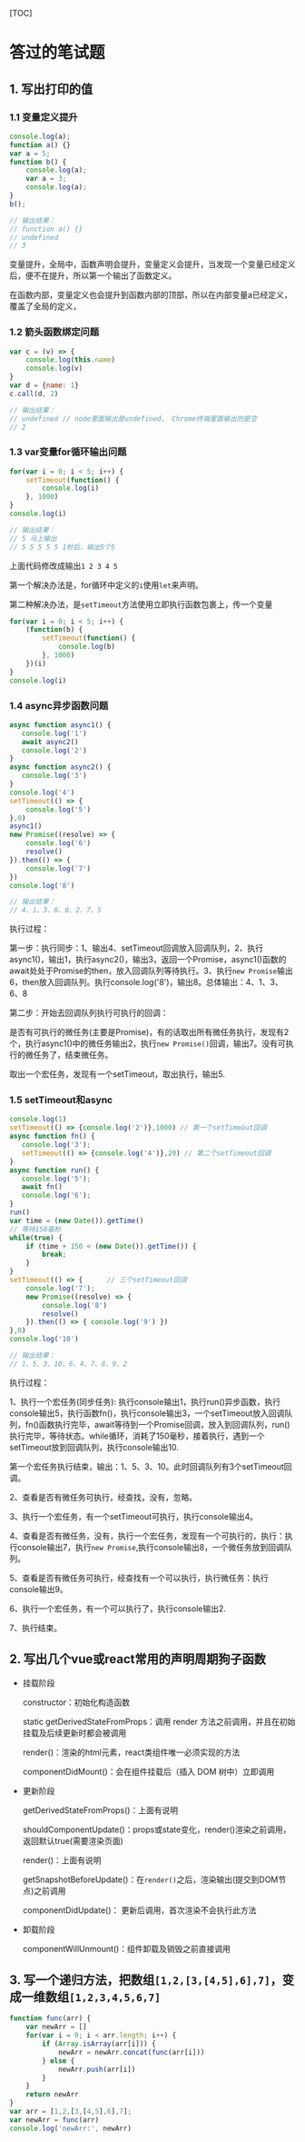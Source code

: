 [TOC]



# 答过的笔试题

## 1. 写出打印的值

### 1.1 变量定义提升

```js
console.log(a);
function a() {}
var a = 5;
function b() {
    console.log(a);
    var a = 3;
    console.log(a);
}
b();

// 输出结果：
// function a() {}
// undefined
// 3
```

变量提升，全局中，函数声明会提升，变量定义会提升，当发现一个变量已经定义后，便不在提升，所以第一个输出了函数定义。

在函数内部，变量定义也会提升到函数内部的顶部，所以在内部变量a已经定义，覆盖了全局的定义，

### 1.2 箭头函数绑定问题

```js
var c = (v) => {
    console.log(this.name)
    console.log(v)
}
var d = {name: 1}
c.call(d, 2)

// 输出结果：
// undefined // node里面输出是undefined， Chrome终端里面输出的是空
// 2
```

### 1.3 var变量for循环输出问题

```js
for(var i = 0; i < 5; i++) {
    setTimeout(function() {
        console.log(i)
    }, 1000)
}
console.log(i)

// 输出结果：
// 5 马上输出
// 5 5 5 5 5 1秒后，输出5个5
```

上面代码修改成输出`1 2 3 4 5`

第一个解决办法是，for循环中定义的`i`使用`let`来声明。

第二种解决办法，是`setTimeout`方法使用立即执行函数包裹上，传一个变量

```js
for(var i = 0; i < 5; i++) {
    (function(b) {
        setTimeout(function() {
            console.log(b)
        }, 1000)
    })(i)
}
console.log(i)
```

### 1.4 async异步函数问题

```js
async function async1() {
   console.log('1')
   await async2()
   console.log('2') 
}
async function async2() {
   console.log('3') 
}
console.log('4')  
setTimeout(() => {
    console.log('5') 
},0)
async1()
new Promise((resolve) => {
    console.log('6') 
    resolve()
}).then(() => {
    console.log('7')  
})
console.log('8')

// 输出结果：
// 4、1、3、6、8、2、7、5
```

执行过程：

第一步：执行同步：1、输出4、setTimeout回调放入回调队列，2、执行async1()，输出1，执行async2()，输出3，返回一个Promise，async1()函数的await处处于Promise的then，放入回调队列等待执行。3、执行`new Promise`输出6，then放入回调队列。执行console.log('8')，输出8。总体输出：4、1、3、6、8

第二步：开始去回调队列执行可执行的回调：

是否有可执行的微任务(主要是Promise)，有的话取出所有微任务执行，发现有2个，执行async1()中的微任务输出2，执行`new Promise()`回调，输出7。没有可执行的微任务了，结束微任务。

取出一个宏任务，发现有一个setTimeout，取出执行，输出5.

### 1.5 setTimeout和async

```js
console.log(1)
setTimeout(() => {console.log('2')},1000) // 第一个setTimeout回调
async function fn() {
   console.log('3');
   setTimeout(() => {console.log('4')},20) // 第二个setTimeout回调
}
async function run() {
   console.log('5');
   await fn()
   console.log('6');
}
run()
var time = (new Date()).getTime()
// 等待150毫秒
while(true) {
    if (time + 150 < (new Date()).getTime()) {
	    break;
    }
}
setTimeout(() => {		// 三个setTimeout回调
    console.log('7');
    new Promise((resolve) => {
        console.log('8') 
        resolve()
    }).then(() => { console.log('9') })
},0)
console.log('10')

// 输出结果：
// 1、5、3、10、6、4、7、8、9、2
```

执行过程：

1、执行一个宏任务(同步任务): 执行console输出1，执行run()异步函数，执行console输出5，执行函数fn()，执行console输出3，一个setTimeout放入回调队列，fn()函数执行完毕，await等待到一个Promise回调，放入到回调队列，run()执行完毕，等待状态。while循环，消耗了150毫秒，接着执行，遇到一个setTimeout放到回调队列，执行console输出10.

第一个宏任务执行结束，输出：1、5、3、10。此时回调队列有3个setTimeout回调。

2、查看是否有微任务可执行，经查找，没有，忽略。

3、执行一个宏任务，有一个setTimeout可执行，执行console输出4。

4、查看是否有微任务，没有，执行一个宏任务，发现有一个可执行的，执行：执行console输出7，执行`new Promise`,执行console输出8，一个微任务放到回调队列。

5、查看是否有微任务可执行，经查找有一个可以执行，执行微任务：执行console输出9。

6、执行一个宏任务，有一个可以执行了，执行console输出2.

7、执行结束。





## 2. 写出几个vue或react常用的声明周期狗子函数

-   挂载阶段

    constructor：初始化构造函数

    static getDerivedStateFromProps：调用 render 方法之前调用，并且在初始挂载及后续更新时都会被调用

    render()：渲染的html元素，react类组件唯一必须实现的方法

    componentDidMount()：会在组件挂载后（插入 DOM 树中）立即调用

-   更新阶段

    getDerivedStateFromProps()：上面有说明

    shouldComponentUpdate()：props或state变化，render()渲染之前调用，返回默认true(需要渲染页面)

    render()：上面有说明

    getSnapshotBeforeUpdate()：在`render()`之后，渲染输出(提交到DOM节点)之前调用

    componentDidUpdate()： 更新后调用，首次渲染不会执行此方法

-   卸载阶段

    componentWillUnmount()：组件卸载及销毁之前直接调用

## 3. 写一个递归方法，把数组`[1,2,[3,[4,5],6],7]`，变成一维数组`[1,2,3,4,5,6,7]`

```js
function func(arr) {
    var newArr = []
    for(var i = 0; i < arr.length; i++) {
        if (Array.isArray(arr[i])) {
            newArr = newArr.concat(func(arr[i]))
        } else {
            newArr.push(arr[i])
        }
    }
    return newArr
}
var arr = [1,2,[3,[4,5],6],7];
var newArr = func(arr)
console.log('newArr:', newArr)
```







